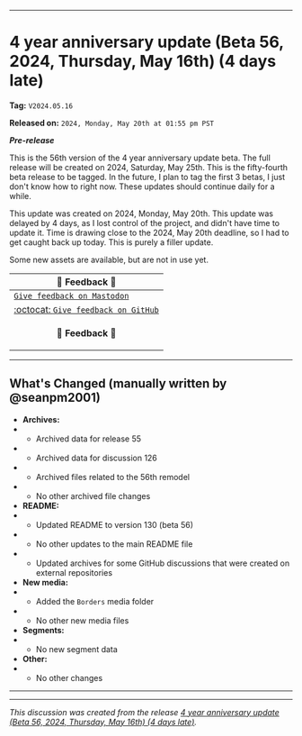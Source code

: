 
***

# 4 year anniversary update (Beta 56, 2024, Thursday, May 16th) (4 days late)

**Tag:** `V2024.05.16`

**Released on:** `2024, Monday, May 20th at 01:55 pm PST`

***Pre-release***

This is the 56th version of the 4 year anniversary update beta. The full release will be created on 2024, Saturday, May 25th. This is the fifty-fourth beta release to be tagged. In the future, I plan to tag the first 3 betas, I just don't know how to right now. These updates should continue daily for a while.

This update was created on 2024, Monday, May 20th. This update was delayed by 4 days, as I lost control of the project, and didn't have time to update it. Time is drawing close to the 2024, May 20th deadline, so I had to get caught back up today. This is purely a filler update.

Some new assets are available, but are not in use yet.

| 📣️ Feedback 💬️ |
|---|
| [`Give feedback on Mastodon`](https://techhub.social/deck/@seanpm2001/112237731368032617) |
| [:octocat: `Give feedback on GitHub`](https://github.com/seanpm2001/seanpm2001/discussions/127/) |
| <p align="center"><b>💬️ Feedback 📣️</b></p> |

---

## What's Changed (manually written by @seanpm2001)

- **Archives:**
- - Archived data for release 55
- - Archived data for discussion 126
- - Archived files related to the 56th remodel <!-- This number should be 1 higher than the release data 2 lines above, and should match the README beta version) !-->
- - No other archived file changes
- **README:**
- - Updated README to version 130 (beta 56)
- - No other updates to the main README file
- - Updated archives for some GitHub discussions that were created on external repositories
- **New media:**
- - Added the `Borders` media folder
- - No other new media files
- **Segments:**
- - No new segment data
- **Other:**
- - No other changes

***


<hr /><em>This discussion was created from the release <a href='https://github.com/seanpm2001/seanpm2001/releases/tag/V2024.05.16'>4 year anniversary update (Beta 56, 2024, Thursday, May 16th) (4 days late)</a>.</em>

